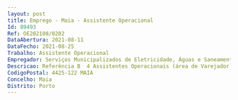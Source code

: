 ```yaml
--- 
layout: post
title: Emprego - Maia - Assistente Operacional
Id: 89493
Ref: OE202108/0202
DataAbertura: 2021-08-11
DataFecho: 2021-08-25
Trabalho: Assistente Operacional
Empregador: Serviços Municipalizados de Eletricidade, Águas e Saneamento da Câmara Municipal da Maia
Descricao: Referência B  4 Assistentes Operacionais (área de Varejador), para a Divisão Técnica Sector de Exploração  Executar tarefas de desobstrução, limpeza de coletores e caixas de visita, utilizando ferramentas adequadas  Executar ramais de saneamento  Reparar coletores de saneamento e outras reparações na área da construção civil.
CodigoPostal: 4425-122 MAIA
Concelho: Maia
Distrito: Porto
--- 
```

